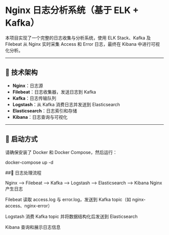 # Nginx 日志分析系统（基于 ELK + Kafka）

本项目实现了一个完整的日志收集与分析系统，使用 ELK Stack、Kafka 及 Filebeat 从 Nginx 实时采集 Access 和 Error 日志，最终在 Kibana 中进行可视化分析。

---

## 🔧 技术架构

- **Nginx**：日志源
- **Filebeat**：日志收集器，发送日志到 Kafka
- **Kafka**：日志传输队列
- **Logstash**：从 Kafka 消费日志并发送到 Elasticsearch
- **Elasticsearch**：日志索引和存储
- **Kibana**：日志查询与可视化

---

## 🚀 启动方式

请确保安装了 Docker 和 Docker Compose，然后运行：

docker-compose up -d

##📌 日志处理流程

Nginx --> Filebeat --> Kafka --> Logstash --> Elasticsearch --> Kibana
Nginx 产生日志

Filebeat 读取 access.log 与 error.log，发送到 Kafka topic（如 nginx-access、nginx-error）

Logstash 消费 Kafka topic 并将数据结构化后发送到 Elasticsearch

Kibana 查询和展示日志信息
